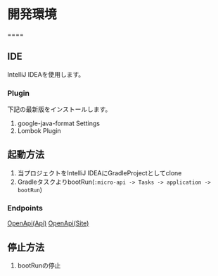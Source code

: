 # 開発環境
====

## IDE  

IntelliJ IDEAを使用します。

### Plugin  

下記の最新版をインストールします。  
1. google-java-format Settings  
2. Lombok Plugin  

## 起動方法

1. 当プロジェクトをIntelliJ IDEAにGradleProjectとしてclone
1. GradleタスクよりbootRun(`:micro-api -> Tasks -> application -> bootRun`)

### Endpoints

[OpenApi(Api)][]
[OpenApi(Site)][]

## 停止方法

1. bootRunの停止

[OpenApi(Api)]: http://localhost:9001/CatCafeApi/swagger-ui.html     "OpenApi(Api)"
[OpenApi(Site)]: http://localhost:9011/CatCafeSite/swagger-ui.html     "OpenApi(Site)"
